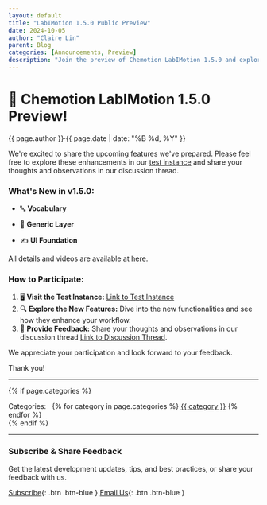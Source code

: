 ```yaml
---
layout: default
title: "LabIMotion 1.5.0 Public Preview"
date: 2024-10-05
author: "Claire Lin"
parent: Blog
categories: [Announcements, Preview]
description: "Join the preview of Chemotion LabIMotion 1.5.0 and explore exciting new features including vocabulary enhancements, generic layer support, and UI foundation improvements."
---
```


<h1 class="fw-500">🎉 Chemotion LabIMotion 1.5.0 Preview!</h1>

{{ page.author }}<span class="mx-2">·</span><time datetime="{{ page.date | date_to_xmlschema }}" class="fw-500">{{ page.date | date: "%B %d, %Y" }}</time>

We're excited to share the upcoming features we've prepared. Please feel free to explore these enhancements in our [test instance](https://labimotion-stage.ibcs.kit.edu/home) and share your thoughts and observations in our discussion thread.

### What's New in v1.5.0:

- 🔤 **Vocabulary**

- 🧱 **Generic Layer**

- ✍️ **UI Foundation**

All details and videos are available at [here](https://github.com/LabIMotion/labimotion/discussions/37).

### How to Participate:

1. 🖥️ **Visit the Test Instance:** [Link to Test Instance](https://labimotion-stage.ibcs.kit.edu/home)
2. 🔍 **Explore the New Features:** Dive into the new functionalities and see how they enhance your workflow.
3. 💬 **Provide Feedback:** Share your thoughts and observations in our discussion thread [Link to Discussion Thread](https://github.com/LabIMotion/labimotion/discussions/37).

We appreciate your participation and look forward to your feedback.

Thank you!

---

{% if page.categories %}
  <div class="post-categories mt-6">
    Categories:&nbsp;&nbsp;
    {% for category in page.categories %}
      <a href="./categories#{{ category | slugify }}" class="category-tag">{{ category }}</a>
    {% endfor %}
  </div>
{% endif %}

---

### Subscribe & Share Feedback

Get the latest development updates, tips, and best practices, or share your feedback with us.

[<i class="bi bi-newspaper"></i> Subscribe](https://www.lists.kit.edu/sympa/subscribe/labimotion-users){: .btn .btn-blue }
[<i class="bi bi-envelope-at"></i> Email Us](mailto:chemotion-labimotion@lists.kit.edu){: .btn .btn-blue }
